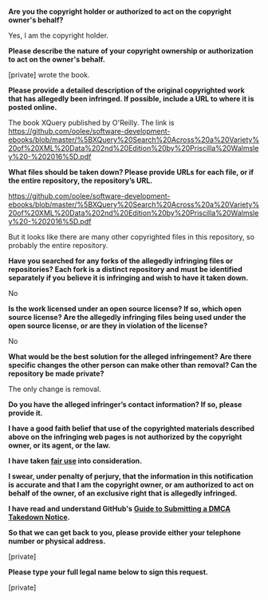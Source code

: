 **Are you the copyright holder or authorized to act on the copyright owner's behalf?**

Yes, I am the copyright holder.

**Please describe the nature of your copyright ownership or authorization to act on the owner's behalf.**

[private] wrote the book.

**Please provide a detailed description of the original copyrighted work that has allegedly been infringed. If possible, include a URL to where it is posted online.**

The book XQuery published by O'Reilly. The link is https://github.com/oolee/software-development-ebooks/blob/master/%5BXQuery%20Search%20Across%20a%20Variety%20of%20XML%20Data%202nd%20Edition%20by%20Priscilla%20Walmsley%20-%202016%5D.pdf

**What files should be taken down? Please provide URLs for each file, or if the entire repository, the repository’s URL.**

https://github.com/oolee/software-development-ebooks/blob/master/%5BXQuery%20Search%20Across%20a%20Variety%20of%20XML%20Data%202nd%20Edition%20by%20Priscilla%20Walmsley%20-%202016%5D.pdf

But it looks like there are many other copyrighted files in this repository, so probably the entire repository.

**Have you searched for any forks of the allegedly infringing files or repositories? Each fork is a distinct repository and must be identified separately if you believe it is infringing and wish to have it taken down.**

No

**Is the work licensed under an open source license? If so, which open source license? Are the allegedly infringing files being used under the open source license, or are they in violation of the license?**

No

**What would be the best solution for the alleged infringement? Are there specific changes the other person can make other than removal? Can the repository be made private?**

The only change is removal.

**Do you have the alleged infringer’s contact information? If so, please provide it.**

**I have a good faith belief that use of the copyrighted materials described above on the infringing web pages is not authorized by the copyright owner, or its agent, or the law.**

**I have taken <a href="https://www.lumendatabase.org/topics/22">fair use</a> into consideration.**

**I swear, under penalty of perjury, that the information in this notification is accurate and that I am the copyright owner, or am authorized to act on behalf of the owner, of an exclusive right that is allegedly infringed.**

**I have read and understand GitHub's <a href="https://help.github.com/articles/guide-to-submitting-a-dmca-takedown-notice/">Guide to Submitting a DMCA Takedown Notice</a>.**

**So that we can get back to you, please provide either your telephone number or physical address.**

[private]  

**Please type your full legal name below to sign this request.**

[private]
